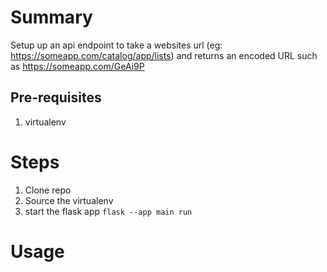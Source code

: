 # Summary

Setup up an api endpoint to take a websites url (eg: https://someapp.com/catalog/app/lists) and returns an encoded URL such as https://someapp.com/GeAi9P

## Pre-requisites

1. virtualenv

# Steps

1. Clone repo
2. Source the virtualenv
3. start the flask app
    `flask --app main run`


# Usage
